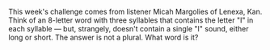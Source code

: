 This week's challenge comes from listener Micah Margolies of Lenexa, Kan. Think of an 8-letter word with three syllables that contains the letter "I" in each syllable — but, strangely, doesn't contain a single "I" sound, either long or short. The answer is not a plural. What word is it?
